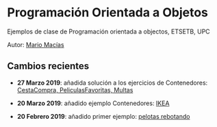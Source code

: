 # Programación Orientada a Objetos

Ejemplos de clase de Programación orientada a objectos, ETSETB, UPC

Autor: [Mario Macías](http://www.macias.info)

## Cambios recientes

* **27 Marzo 2019**: añadida solución a los ejercicios de Contenedores: [CestaCompra, PeliculasFavoritas, Multas](./Tema%2005%20-%20Contenedores/EjercicioClase)

* **20 Marzo 2019**: añadido ejemplo Contenedores: [IKEA](./Tema%2005%20-%20Contenedores/Ikea)

* **20 Febrero 2019**: añadido primer ejemplo: [pelotas rebotando](./Tema%2002%20-%20Clases%20y%20Objetos%20en%20Java/PrimerEjemplo)

